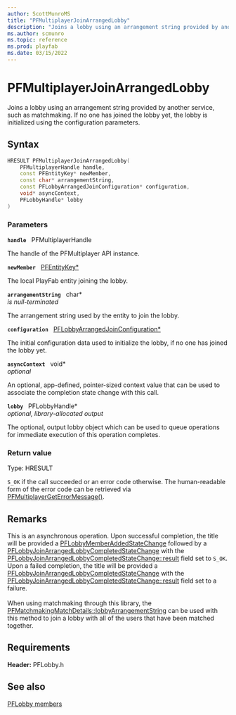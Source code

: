 ```yaml
---
author: ScottMunroMS
title: "PFMultiplayerJoinArrangedLobby"
description: "Joins a lobby using an arrangement string provided by another service, such as matchmaking. If no one has joined the lobby yet, the lobby is initialized using the configuration parameters."
ms.author: scmunro
ms.topic: reference
ms.prod: playfab
ms.date: 03/15/2022
---
```


# PFMultiplayerJoinArrangedLobby  

Joins a lobby using an arrangement string provided by another service, such as matchmaking. If no one has joined the lobby yet, the lobby is initialized using the configuration parameters.  

## Syntax  
  
```cpp
HRESULT PFMultiplayerJoinArrangedLobby(  
    PFMultiplayerHandle handle,  
    const PFEntityKey* newMember,  
    const char* arrangementString,  
    const PFLobbyArrangedJoinConfiguration* configuration,  
    void* asyncContext,  
    PFLobbyHandle* lobby  
)  
```  
  
### Parameters  
  
**`handle`** &nbsp; PFMultiplayerHandle  
  
The handle of the PFMultiplayer API instance.  
  
**`newMember`** &nbsp; [PFEntityKey*](../../pfmultiplayer/pfentitykey_clientsdk.md)  
  
The local PlayFab entity joining the lobby.  
  
**`arrangementString`** &nbsp; char*  
*is null-terminated*  
  
The arrangement string used by the entity to join the lobby.  
  
**`configuration`** &nbsp; [PFLobbyArrangedJoinConfiguration*](../structs/pflobbyarrangedjoinconfiguration.md)  
  
The initial configuration data used to initialize the lobby, if no one has joined the lobby yet.  
  
**`asyncContext`** &nbsp; void*  
*optional*  
  
An optional, app-defined, pointer-sized context value that can be used to associate the completion state change with this call.  
  
**`lobby`** &nbsp; PFLobbyHandle*  
*optional, library-allocated output*  
  
The optional, output lobby object which can be used to queue operations for immediate execution of this operation completes.  
  
  
### Return value
Type: HRESULT
  
```S_OK``` if the call succeeded or an error code otherwise. The human-readable form of the error code can be retrieved via [PFMultiplayerGetErrorMessage()](../../pfmultiplayer/functions/pfmultiplayergeterrormessage.md).
  
## Remarks  
  
This is an asynchronous operation. Upon successful completion, the title will be provided a [PFLobbyMemberAddedStateChange](../structs/pflobbymemberaddedstatechange.md) followed by a [PFLobbyJoinArrangedLobbyCompletedStateChange](../structs/pflobbyjoinarrangedlobbycompletedstatechange.md) with the [PFLobbyJoinArrangedLobbyCompletedStateChange::result](../structs/pflobbyjoinarrangedlobbycompletedstatechange.md) field set to ```S_OK```. Upon a failed completion, the title will be provided a [PFLobbyJoinArrangedLobbyCompletedStateChange](../structs/pflobbyjoinarrangedlobbycompletedstatechange.md) with the [PFLobbyJoinArrangedLobbyCompletedStateChange::result](../structs/pflobbyjoinarrangedlobbycompletedstatechange.md) field set to a failure. <br /><br /> When using matchmaking through this library, the [PFMatchmakingMatchDetails::lobbyArrangementString](../../pfmatchmaking/structs/pfmatchmakingmatchdetails.md) can be used with this method to join a lobby with all of the users that have been matched together.
  
## Requirements  
  
**Header:** PFLobby.h
  
## See also  
[PFLobby members](../pflobby_members.md)  

  
  
